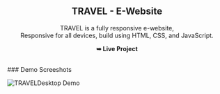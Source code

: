 <div align="center">
  <h2 align="center">TRAVEL - E-Website</h2>

  TRAVEL is a fully responsive e-website, <br />Responsive for all devices, build using HTML, CSS, and JavaScript.

  <a ><strong>➥ Live Project</strong></a>
</div>
<br />
### Demo Screeshots

![TRAVELDesktop Demo](./readme-images/desktop.png "Desktop Demo")
